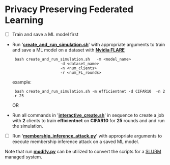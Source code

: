# Privacy Preserving Federated Learning
- [ ]  Train and save a ML model first
 - Run '**[create_and_run_simulation.sh](https://github.com/soumyaxyz/Privacy-Preserving-Federated-Learning/blob/main/create_and_run_simulation.sh "create_and_run_simulation.sh")**' with appropriate arguments to train and save a ML model  on a dataset with **[Nvidia FLARE](https://nvflare.readthedocs.io/en/main/index.html)** 

	    bash create_and_run_simulation.sh 	-m <model_name> 
							-d <dataset_name> 
							-n <num_clients> 
							-r <num_FL_rounds>
    example:
    
	    bash create_and_run_simulation.sh -m efficientnet -d CIFAR10  -n 2 -r 25
     
    OR

 - Run all commands in '**[interactive_create.sh](https://github.com/soumyaxyz/Privacy-Preserving-Federated-Learning/blob/main/interactive_create.sh "interactive_create.sh")**' in sequence to create a job  with **2** clients to train **efficientnet** on **CIFAR10** for **25** rounds and and run the simulation.



 
- [ ]  Run '**[membership_inference_attack.py](https://github.com/soumyaxyz/Privacy-Preserving-Federated-Learning/blob/main/code/membership_inference_attack.py "membership_inference_attack.py")**' with appropriate arguments to execute membership inference attack on a saved ML model.



Note that run **[modify.py](https://github.com/soumyaxyz/Privacy-Preserving-Federated-Learning/blob/main/modify.py "modify.py")** can be utilized to convert the scripts for a [SLURM](https://slurm.schedmd.com/sbatch.html) managed system.


